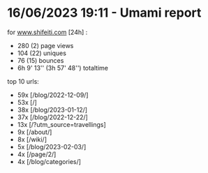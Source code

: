 # 16/06/2023 19:11 - Umami report
for www.shifeiti.com [24h] :

 - 280 (2) page views
 - 104 (22) uniques
 - 76 (15) bounces
 - 6h 9' 13'' (3h 57' 48'') totaltime


top 10 urls:
 - 59x [/blog/2022-12-09/]
 - 53x [/]
 - 38x [/blog/2023-01-12/]
 - 37x [/blog/2022-12-22/]
 - 13x [/?utm_source=travellings]
 - 9x [/about/]
 - 8x [/wiki/]
 - 5x [/blog/2023-02-03/]
 - 4x [/page/2/]
 - 4x [/blog/categories/]


